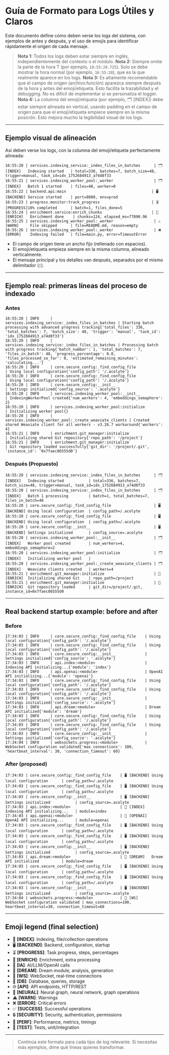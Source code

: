 # Guía de Formato para Logs Útiles y Claros

Este documento define cómo deben verse los logs del sistema, con ejemplos de antes y después, y el uso de emojis para identificar rápidamente el origen de cada mensaje.

> **Nota 1:** Todos los logs deben estar siempre en inglés, independientemente del contexto o el módulo.
> **Nota 2:** Siempre omite la parte de la hora T (por ejemplo, `18:55:20.725`). Solo se debe mostrar la hora normal (por ejemplo, `16:55:20`), que es la que realmente aparece en los logs.
> **Nota 3:** Es altamente recomendable que el campo de origen (archivo:función) aparezca siempre después de la hora y antes del emoji/etiqueta. Esto facilita la trazabilidad y el debugging. No es difícil de implementar si se personaliza el logger.
> **Nota 4:** La columna del emoji/etiqueta (por ejemplo, 🗂️ [INDEX]) debe estar siempre alineada en vertical, usando padding en el campo de origen para que el emoji/etiqueta empiece siempre en la misma posición. Esto mejora mucho la legibilidad visual de los logs.

---

## Ejemplo visual de alineación

Así deben verse los logs, con la columna del emoji/etiqueta perfectamente alineada:

```
16:55:20 | services.indexing_service:_index_files_in_batches      | 🗂️ [INDEX]   Indexing started   | total=336, batches=7, batch_size=48, trigger=manual, task_id=idx_1752684913_a74d8f33
16:55:21 | services.indexing_worker_pool:_worker                  | 🗂️ [INDEX]   Batch 1 started    | files=48, worker=0
16:55:22 | backend.api:main                                      | 🖥️ [BACKEND] Service started    | port=8080, env=prod
16:55:23 | progress.monitor:track_progress                       | ⏳ [PROGRESS]10% completed      | batch=1, files_done=5
16:55:24 | enrichment.service:enrich_chunks                      | 🧩 [ENRICH]   Enrichment done    | chunks=124, elapsed_ms=77890.96
16:55:25 | services.indexing_worker_pool:_worker                  | ⚠️ [WARN]     File skipped      | file=README.md, reason=empty
16:55:26 | services.indexing_worker_pool:_worker                  | ❌ [ERROR]    Indexing failed   | file=main.py, error=TimeoutError
```

- El campo de origen tiene un ancho fijo (rellenado con espacios).
- El emoji/etiqueta empieza siempre en la misma columna, alineado verticalmente.
- El mensaje principal y los detalles van después, separados por el mismo delimitador (`|`).

---

## Ejemplo real: primeras líneas del proceso de indexado

### Antes

```
16:55:20 | INFO     | services.indexing_service:_index_files_in_batches | Starting batch processing with advanced progress tracking{'total_files': 336, 'total_batches': 7, 'batch_size': 48, 'trigger': 'manual', 'task_id': 'idx_1752684913_a74d8f33'}
16:55:20 | INFO     | services.indexing_service:_index_files_in_batches | Processing batch with progress tracking{'batch_number': 1, 'total_batches': 7, 'files_in_batch': 48, 'progress_percentage': 0.0, 'files_processed_so_far': 0, 'estimated_remaining_minutes': 'calculating...'}
16:55:20 | INFO     | core.secure_config:_find_config_file             | Using local configuration{'config_path': '/.acolyte'}
16:55:20 | INFO     | core.secure_config:_find_config_file             | Using local configuration{'config_path': '/.acolyte'}
16:55:20 | INFO     | core.secure_config:__init__                      | Settings initialized{'config_source': '.acolyte'}
16:55:20 | INFO     | services.indexing_worker_pool:__init__            | IndexingWorkerPool created{'num_workers': 4, 'embeddings_semaphore': 2}
16:55:20 | INFO     | services.indexing_worker_pool:initialize          | Initializing worker pool{}
16:55:20 | INFO     | services.indexing_worker_pool:_create_weaviate_clients | Created shared Weaviate client for all workers - v3.26.7 workaround{'workers': 4}
16:55:21 | INFO     | enrichment.git_manager:initialize                 | Initializing shared Git repository{'repo_path': '/project'}
16:55:21 | INFO     | enrichment.git_manager:initialize                 | Git repository loaded successfully{'git_dir': '/project/.git', 'instance_id': '0x7faec86555d0'}
```

### Después (Propuesto)

```
16:55:20 | services.indexing_service:_index_files_in_batches      | 🗂️ [INDEX]   Indexing started           | total=336, batches=7, batch_size=48, trigger=manual, task_id=idx_1752684913_a74d8f33
16:55:20 | services.indexing_service:_index_files_in_batches      | 🗂️ [INDEX]   Batch 1 processing         | batch=1, total_batches=7, files_in_batch=48
16:55:20 | core.secure_config:_find_config_file                   | 🖥️ [BACKEND] Using local configuration  | config_path=/.acolyte
16:55:20 | core.secure_config:_find_config_file                   | 🖥️ [BACKEND] Using local configuration  | config_path=/.acolyte
16:55:20 | core.secure_config:__init__                            | 🖥️ [BACKEND] Settings initialized       | config_source=.acolyte
16:55:20 | services.indexing_worker_pool:__init__                 | 🗂️ [INDEX]   Worker pool created        | num_workers=4, embeddings_semaphore=2
16:55:20 | services.indexing_worker_pool:initialize               | 🗂️ [INDEX]   Initializing worker pool   |
16:55:20 | services.indexing_worker_pool:_create_weaviate_clients | 🗂️ [INDEX]   Weaviate clients created   | workers=4
16:55:21 | enrichment.git_manager:initialize                      | 🧩 [ENRICH]  Initializing shared Git    | repo_path=/project
16:55:21 | enrichment.git_manager:initialize                      | 🧩 [ENRICH]  Git repository loaded      | git_dir=/project/.git, instance_id=0x7faec86555d0
```

---

## Real backend startup example: before and after

### Before

```
17:34:03 | INFO     | core.secure_config:_find_config_file    | Using local configuration{'config_path': '/.acolyte'}
17:34:03 | INFO     | core.secure_config:_find_config_file    | Using local configuration{'config_path': '/.acolyte'}
17:34:03 | INFO     | core.secure_config:__init__             | Settings initialized{'config_source': '.acolyte'}
17:34:03 | INFO     | api.index:<module>                      | Indexing API initializing...{'module': 'index'}
17:34:03 | INFO     | api.openai:<module>                     | OpenAI API initializing...{'module': 'openai'}
17:34:03 | INFO     | core.secure_config:_find_config_file    | Using local configuration{'config_path': '/.acolyte'}
17:34:03 | INFO     | core.secure_config:_find_config_file    | Using local configuration{'config_path': '/.acolyte'}
17:34:03 | INFO     | core.secure_config:__init__             | Settings initialized{'config_source': '.acolyte'}
17:34:03 | INFO     | api.dream:<module>                      | Dream API initialized{'module': 'dream'}
17:34:03 | INFO     | core.secure_config:_find_config_file    | Using local configuration{'config_path': '/.acolyte'}
17:34:03 | INFO     | core.secure_config:_find_config_file    | Using local configuration{'config_path': '/.acolyte'}
17:34:03 | INFO     | core.secure_config:__init__             | Settings initialized{'config_source': '.acolyte'}
17:34:04 | INFO     | websockets.progress:<module>            | WebSocket configuration validated{'max_connections': 100, 'heartbeat_interval': 30, 'connection_timeout': 60}
```

### After (proposed)

```
17:34:03 | core.secure_config:_find_config_file    | 🖥️ [BACKEND] Using local configuration      | config_path=/.acolyte
17:34:03 | core.secure_config:_find_config_file    | 🖥️ [BACKEND] Using local configuration      | config_path=/.acolyte
17:34:03 | core.secure_config:__init__             | 🖥️ [BACKEND] Settings initialized           | config_source=.acolyte
17:34:03 | api.index:<module>                      | 📁 [INDEX]   Indexing API initializing...   | module=index
17:34:03 | api.openai:<module>                     | 🤖 [OPENAI]  OpenAI API initializing...     | module=openai
17:34:03 | core.secure_config:_find_config_file    | 🖥️ [BACKEND] Using local configuration      | config_path=/.acolyte
17:34:03 | core.secure_config:_find_config_file    | 🖥️ [BACKEND] Using local configuration      | config_path=/.acolyte
17:34:03 | core.secure_config:__init__             | 🖥️ [BACKEND] Settings initialized           | config_source=.acolyte
17:34:03 | api.dream:<module>                      | 🌙 [DREAM]   Dream API initialized          | module=dream
17:34:03 | core.secure_config:_find_config_file    | 🖥️ [BACKEND] Using local configuration      | config_path=/.acolyte
17:34:03 | core.secure_config:_find_config_file    | 🖥️ [BACKEND] Using local configuration      | config_path=/.acolyte
17:34:03 | core.secure_config:__init__             | 🖥️ [BACKEND] Settings initialized           | config_source=.acolyte
17:34:04 | websockets.progress:<module>            | 🔗 [WS]      WebSocket configuration validated | max_connections=100, heartbeat_interval=30, connection_timeout=60
```

---

## Emoji legend (final selection)

- 📁 **[INDEX]**: Indexing, file/collection operations
- 🖥️ **[BACKEND]**: Backend, configuration, startup
- ⏳ **[PROGRESS]**: Task progress, steps, percentages
- 🧩 **[ENRICH]**: Enrichment, extra processing
- 🤖 **[IA]**: AI/LLM/OpenAI calls
- 🌙 **[DREAM]**: Dream module, analysis, generation
- 🔗 **[WS]**: WebSocket, real-time connections
- 🧮 **[DB]**: Database, queries, storage
- 🌐 **[API]**: API endpoints, HTTP/REST
- 🧠 **[NEURAL]**: Neural graph, neural network, graph operations
- ⚠️ **[WARN]**: Warnings
- ❌ **[ERROR]**: Critical errors
- ✅ **[SUCCESS]**: Successful operations
- 🔒 **[SECURITY]**: Security, authentication, permissions
- 🚀 **[PERF]**: Performance, metrics, timings
- 🧪 **[TEST]**: Tests, unit/integration

---

> Continúa este formato para cada tipo de log relevante. Si necesitas más ejemplos, dime qué líneas quieres transformar.
